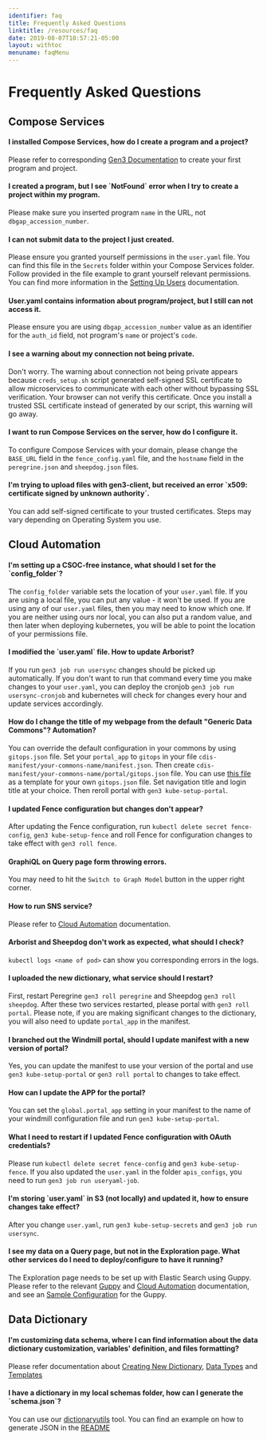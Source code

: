 ```yaml
---
identifier: faq
title: Frequently Asked Questions
linktitle: /resources/faq
date: 2019-08-07T10:57:21-05:00
layout: withtoc
menuname: faqMenu
---
```


# Frequently Asked Questions

## Compose Services


<h4>I installed Compose Services, how do I create a program and a project?</h4>

Please refer to corresponding
[Gen3 Documentation](https://gen3.org/resources/operator/#5-programs-and-projects)
to create your first program and project.


<h4>I created a program, but I see `NotFound` error when I try to create a
project within my program.</h4>

Please make sure you inserted program `name` in the URL, not
`dbgap_accession_number`.


<h4>I can not submit data to the project I just created.</h4>

Please ensure you granted yourself permissions in the `user.yaml` file. You can
find this file in the `Secrets` folder within your Compose Services folder.
Follow provided in the file example to grant yourself relevant permissions. You
can find more information in the
[Setting Up Users](https://github.com/uc-cdis/compose-services#setting-up-users)
documentation.


<h4>User.yaml contains information about program/project, but I still can not
access it.</h4>

Please ensure you are using `dbgap_accession_number` value as an identifier for
the `auth_id` field, not program's `name` or project's `code`.


<h4>I see a warning about my connection not being private.</h4>

Don't worry. The warning about connection not being private appears because
`creds_setup.sh` script generated self-signed SSL certificate to allow
microservices to communicate with each other without bypassing SSL verification.
Your browser can not verify this certificate. Once you install a trusted SSL
certificate instead of generated by our script, this warning will go away.


<h4>I want to run Compose Services on the server, how do I configure
 it.</h4>

To configure Compose Services with your domain, please change the `BASE_URL`
field in the `fence_config.yaml` file, and the `hostname` field in the
`peregrine.json` and `sheepdog.json` files.


<h4>I'm trying to upload files with gen3-client, but received an error 
`x509: certificate signed by unknown authority`.</h4>

You can add self-signed certificate to your trusted certificates. Steps may
vary depending on Operating System you use.


## Cloud Automation


<h4>I'm setting up a CSOC-free instance, what should I set for the 
`config_folder`?</h4>

The `config_folder` variable sets the location of your `user.yaml` file. If you
are using a local file, you can put any value - it won't be used. If you are
using any of our `user.yaml` files, then you may need to know which one. If you
are neither using ours nor local, you can also put a random value, and then
later when deploying kubernetes, you will be able to point the location of your
permissions file.


<h4>I modified the `user.yaml` file. How to update Arborist?</h4>

If you run `gen3 job run usersync` changes should be picked up automatically.
If you don't want to run that command every time you make changes to your
`user.yaml`, you can deploy the cronjob `gen3 job run usersync-cronjob` and
kubernetes will check for changes every hour and update services accordingly.


<h4>How do I change the title of my webpage from the default "Generic Data Commons"?
Automation?</h4>

You can override the default configuration in your commons by using
`gitops.json` file. Set your `portal_app` to `gitops` in your file
`cdis-manifest/your-commons-name/manifest.json`. Then create
`cdis-manifest/your-commons-name/portal/gitops.json` file. You can use [this
file](https://github.com/uc-cdis/data-portal/blob/master/data/config/default.json)
as a template for your own `gitops.json` file. Set navigation title and login
title at your choice. Then reroll portal with `gen3 kube-setup-portal`.


<h4>I updated Fence configuration but changes don't appear?</h4>

After updating the Fence configuration, run `kubectl delete secret
fence-config`, `gen3 kube-setup-fence` and roll Fence for configuration changes
to take effect with `gen3 roll fence`.


<h4>GraphiQL on Query page form throwing errors.</h4>

You may need to hit the `Switch to Graph Model` button in the upper right
corner.


<h4>How to run SNS service?</h4>

Please refer to [Cloud
Automation](https://github.com/uc-cdis/cloud-automation/tree/master/tf_files/aws/modules/data-bucket-queue)
documentation.


<h4>Arborist and Sheepdog don't work as expected, what should I check?</h4>

`kubectl logs <name of pod>` can show you corresponding errors in the logs.


<h4>I uploaded the new dictionary, what service should I restart?</h4>

First, restart Peregrine `gen3 roll peregrine` and Sheepdog `gen3 roll
sheepdog`.  After these two services restarted, please portal with `gen3 roll
portal`.  Please note, if you are making significant changes to the dictionary,
you will also need to update `portal_app` in the manifest.


<h4>I branched out the Windmill portal, should I update manifest with a new
version of portal?</h4>

Yes, you can update the manifest to use your version of the portal and use `gen3
kube-setup-portal` or `gen3 roll portal` to changes to take effect.


<h4>How can I update the APP for the portal?</h4>

You can set the `global.portal_app` setting in your manifest to the name of your
windmill configuration file and run `gen3 kube-setup-portal`.


<h4>What I need to restart if I updated Fence configuration with OAuth
credentials?</h4>

Please run `kubectl delete secret fence-config` and `gen3 kube-setup-fence`.  If
you also updated the `user.yaml` in the folder `apis_configs`, you need to run
`gen3 job run useryaml-job`.


<h4>I'm storing `user.yaml` in S3 (not locally) and updated it, how to ensure
changes take effect?</h4>

After you change `user.yaml`, run `gen3 kube-setup-secrets` and `gen3 job run
usersync`.


<h4>I see my data on a Query page, but not in the Exploration page. What other
services do I need to deploy/configure to have it running?</h4>

The Exploration page needs to be set up with Elastic Search using Guppy. Please
refer to the relevant
[Guppy](https://github.com/uc-cdis/guppy/blob/master/README.md) and [Cloud
Automation](https://github.com/uc-cdis/cloud-automation/blob/master/kube/services/guppy/README.md)
documentation, and see an [Sample
Configuration](https://github.com/uc-cdis/data-portal/pull/505) for the Guppy.


## Data Dictionary

<h4>I'm customizing data schema, where I can find information about the data
dictionary customization, variables' definition, and files formatting?</h4>

Please refer documentation about [Creating New
Dictionary](https://gen3.org/resources/operator/#3-creating-a-new-data-dictionary),
[Data Types](https://gen3.org/resources/user/data-types/) and
[Templates](https://gen3.org/resources/user/template-tsvs/)


<h4>I have a dictionary in my local schemas folder, how can I generate the
`schema.json`?</h4>

You can use our [dictionaryutils](https://github.com/uc-cdis/dictionaryutils)
tool.  You can find an example on how to generate JSON in the
[README](https://github.com/uc-cdis/dictionaryutils#use-dictionaryutils-to-dump-a-dictionary)

